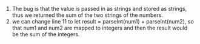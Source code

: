 1. The bug is that the value is passed in as strings and stored as strings, thus we returned the sum of the two strings of the numbers.
2. we can change line 11 to let result = parseInt(num1) + parseInt(num2), so that num1 and num2 are mapped to integers and then the result would be the sum of the integers.